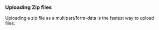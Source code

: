 <h3 className="h3-title" id="uploading-zip-file-new-api-docs">Uploading Zip files</h3>

<p className="p-text">Uploading a zip file as a multipart/form-data is the fastest way to upload files.</p>
